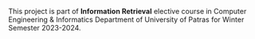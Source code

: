 This project is part of **Information Retrieval** elective course in Computer Engineering & Informatics Department of University of Patras for Winter Semester 2023-2024. 
